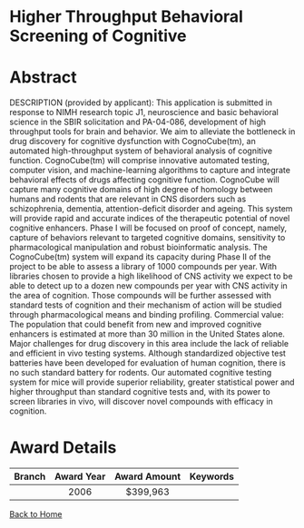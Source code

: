 
Higher Throughput Behavioral Screening of Cognitive
===================================================

# Abstract


DESCRIPTION (provided by applicant): This application is submitted in response to NIMH research topic J1, neuroscience and basic behavioral science in the SBIR solicitation and PA-04-086, development of high throughput tools for brain and behavior. We aim to alleviate the bottleneck in drug discovery for cognitive dysfunction with CognoCube(tm), an automated high-throughput system of behavioral analysis of cognitive function. CognoCube(tm) will comprise innovative automated testing, computer vision, and machine-learning algorithms to capture and integrate behavioral effects of drugs affecting cognitive function. CognoCube will capture many cognitive domains of high degree of homology between humans and rodents that are relevant in CNS disorders such as schizophrenia, dementia, attention-deficit disorder and ageing. This system will provide rapid and accurate indices of the therapeutic potential of novel cognitive enhancers. Phase I will be focused on proof of concept, namely, capture of behaviors relevant to targeted cognitive domains, sensitivity to pharmacological manipulation and robust bioinformatic analysis. The CognoCube(tm) system will expand its capacity during Phase II of the project to be able to assess a library of 1000 compounds per year. With libraries chosen to provide a high likelihood of CNS activity we expect to be able to detect up to a dozen new compounds per year with CNS activity in the area of cognition. Those compounds will be further assessed with standard tests of cognition and their mechanism of action will be studied through pharmacological means and binding profiling. Commercial value: The population that could benefit from new and improved cognitive enhancers is estimated at more than 30 million in the United States alone. Major challenges for drug discovery in this area include the lack of reliable and efficient in vivo testing systems. Although standardized objective test batteries have been developed for evaluation of human cognition, there is no such standard battery for rodents. Our automated cognitive testing system for mice will provide superior reliability, greater statistical power and higher throughput than standard cognitive tests and, with its power to screen libraries in vivo, will discover novel compounds with efficacy in cognition.  

# Award Details

|Branch|Award Year|Award Amount|Keywords|
| :---: | :---: | :---: | :---: |
||2006|$399,963||
  
  


[Back to Home](https://github.com/chrischow/dod_sbir_awards/Reports/DJ/#1853)